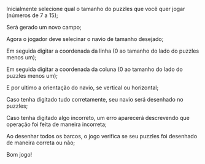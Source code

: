 Inicialmente selecione qual o tamanho do puzzles que você quer jogar (números de 7 a 15);

Será gerado um novo campo;

Agora o jogador deve selecinar o navio de tamanho desejado;

Em seguida digitar a coordenada da linha (0 ao tamanho do lado do puzzles menos um);

Em seguida digitar a coordenada da coluna (0 ao tamanho do lado do puzzles menos um);

E por ultimo a orientação do navio, se vertical ou horizontal;

Caso tenha digitado tudo corretamente, seu navio será desenhado no puzzles;

Caso tenha digitado algo incorreto, um erro aparecerá descrevendo que operação foi feita de maneira incorreta;

Ao desenhar todos os barcos, o jogo verifica se seu puzzles foi desenhado de maneira correta ou não;

Bom jogo!
